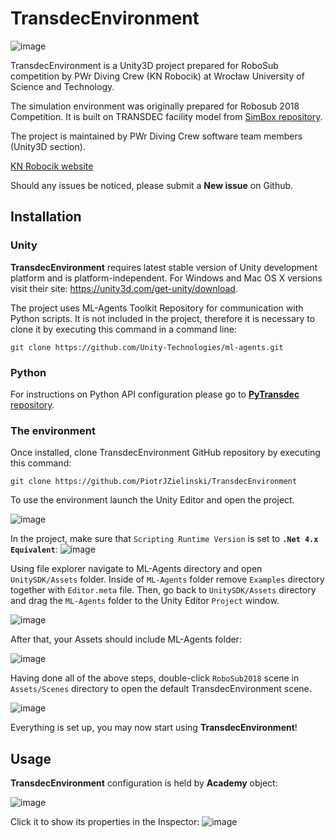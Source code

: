 # TransdecEnvironment

![image](https://user-images.githubusercontent.com/23311513/53693770-1e5fbe00-3da5-11e9-8d21-36170c0b334d.png)

TransdecEnvironment is a Unity3D project prepared for RoboSub competition by PWr Diving Crew (KN Robocik) at Wrocław University of Science and Technology.

The simulation environment was originally prepared for Robosub 2018 Competition. It is built on TRANSDEC facility model from [SimBox repository](https://github.com/cantren/cantren.github.io).

The project is maintained by PWr Diving Crew software team members (Unity3D section).

[KN Robocik website](http://www.robocik.pwr.edu.pl/)

Should any issues be noticed, please submit a **New issue** on Github.

## Installation

### Unity
**TransdecEnvironment** requires latest stable version of Unity development platform and is platform-independent. For Windows and Mac OS X versions visit their site: https://unity3d.com/get-unity/download.

The project uses ML-Agents Toolkit Repository for communication with Python scripts. It is not included in the project, therefore it is necessary to clone it by executing this command in a command line:

```git clone https://github.com/Unity-Technologies/ml-agents.git```

### Python
For instructions on Python API configuration please go to [**PyTransdec** repository](https://github.com/PiotrJZielinski/PyTransdec).

### The environment
Once installed, clone TransdecEnvironment GitHub repository by executing this command:

```git clone https://github.com/PiotrJZielinski/TransdecEnvironment```

To use the environment launch the Unity Editor and open the project.

![image](https://user-images.githubusercontent.com/23311513/53694275-cd53c800-3dac-11e9-95e2-1f3830b64635.png)

In the project, make sure that `Scripting Runtime Version` is set to **`.Net 4.x Equivalent`**:
![image](https://user-images.githubusercontent.com/23311513/53694528-6afcc680-3db0-11e9-8d1e-250390f7988f.png)

Using file explorer navigate to ML-Agents directory and open `UnitySDK/Assets` folder. Inside of `ML-Agents` folder remove `Examples` directory together with `Editor.meta` file. Then, go back to `UnitySDK/Assets` directory and drag the `ML-Agents` folder to the Unity Editor `Project` window.

![image](https://user-images.githubusercontent.com/23311513/53694350-03de1280-3dae-11e9-95ea-f61c06c96f41.png)

After that, your Assets should include ML-Agents folder:

![image](https://user-images.githubusercontent.com/23311513/53694366-30922a00-3dae-11e9-863b-36e63b71bd63.png)

Having done all of the above steps, double-click `RoboSub2018` scene in `Assets/Scenes` directory to open the default TransdecEnvironment scene.

![image](https://user-images.githubusercontent.com/23311513/53694507-296c1b80-3db0-11e9-87df-822953e76585.png)

Everything is set up, you may now start using **TransdecEnvironment**!

## Usage

**TransdecEnvironment** configuration is held by **Academy** object:

![image](https://user-images.githubusercontent.com/23311513/53694612-9207c800-3db1-11e9-99b7-70c264d01e26.png)

Click it to show its properties in the Inspector:
![image](https://user-images.githubusercontent.com/23311513/53694634-ddba7180-3db1-11e9-97d6-8bfb218bc361.png)


